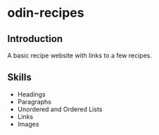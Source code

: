 # odin-recipes

## Introduction
A basic recipe website with links to a few recipes.

## Skills
- Headings
- Paragraphs
- Unordered and Ordered Lists
- Links
- Images